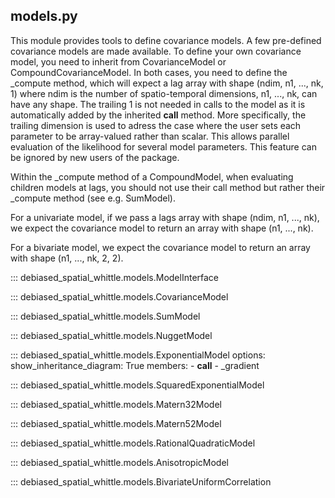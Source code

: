 
## models.py
This module provides tools to define covariance models. A few pre-defined covariance
models are made available. To define your own covariance model, you need
to inherit from CovarianceModel or CompoundCovarianceModel.
In both cases, you need to define the _compute method, which will expect
a lag array with shape (ndim, n1, ..., nk, 1) where ndim is the number
of spatio-temporal dimensions, n1, ..., nk, can have any shape.
The trailing 1 is not needed in calls to the model as it is automatically added by
the inherited __call__ method.
More specifically, the trailing dimension is used to adress the case where
the user sets each parameter to be array-valued rather than scalar. This allows
parallel evaluation of the likelihood for several model parameters. This feature
can be ignored by new users of the package.

Within the _compute method of a CompoundModel, when evaluating children models at lags,
you should not use their call method but rather their _compute method (see e.g. SumModel).

For a univariate model, if we pass a lags array with shape
(ndim, n1, ..., nk), we expect the covariance model to return an array with
shape (n1, ..., nk).

For a bivariate model, we expect the covariance model to return an array with
shape (n1, ..., nk, 2, 2).

::: debiased_spatial_whittle.models.ModelInterface

::: debiased_spatial_whittle.models.CovarianceModel

::: debiased_spatial_whittle.models.SumModel

::: debiased_spatial_whittle.models.NuggetModel

::: debiased_spatial_whittle.models.ExponentialModel
    options:
      show_inheritance_diagram: True
      members:
        - __call__
        - _gradient

::: debiased_spatial_whittle.models.SquaredExponentialModel

::: debiased_spatial_whittle.models.Matern32Model

::: debiased_spatial_whittle.models.Matern52Model

::: debiased_spatial_whittle.models.RationalQuadraticModel

::: debiased_spatial_whittle.models.AnisotropicModel

::: debiased_spatial_whittle.models.BivariateUniformCorrelation
